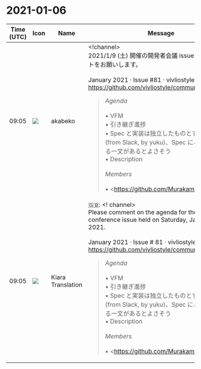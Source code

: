 # 2021-01-06

|Time (UTC)|Icon|Name|Message|
|---|---|---|---|
|09:05|![](https://avatars.slack-edge.com/2019-05-15/624511073651_25909952cd7a069ceed2_72.png)|akabeko|<!channel><br>2021/1/9 (土) 開催の開発者会議 issue へ議題コメントをお願いします。<br><br>January 2021 · Issue #81 · vivliostyle/community<br><https://github.com/vivliostyle/community/issues/81><br><blockquote>*Agenda*<br><br>• VFM<br>    • 引き継ぎ進捗<br>    • Spec と実装は独立したものとする方針検討 (from Slack, by yuku)、Spec にこれを明示する一文があるとよさそう<br>• Description<br><br>*Members*<br><br>• <https://github.com/MurakamiShinyu|@MurakamiShinyu><br>• <https://github.com/ogwata|@ogwata><br>• <https://github.com/spring-raining|@spring-raining><br>• <https://github.com/yamasy1549|@yamasy1549><br>• <https://github.com/takanakahiko|@takanakahiko><br>• <https://github.com/akabekobeko|@akabekobeko> (Scribe)</blockquote>|
|09:05|![](https://avatars.slack-edge.com/2019-08-21/732685848020_f3f20736795184660348_72.png)|Kiara Translation|🇬🇧: &lt;! channel&gt;<br>Please comment on the agenda for the developer conference issue held on Saturday, January 9, 2021.<br><br>January 2021 · Issue # 81 · vivliostyle / community<br><https://github.com/vivliostyle/community/issues/81><br><blockquote>*Agenda*<br><br>• VFM<br>    • 引き継ぎ進捗<br>    • Spec と実装は独立したものとする方針検討 (from Slack, by yuku)、Spec にこれを明示する一文があるとよさそう<br>• Description<br><br>*Members*<br><br>• <https://github.com/MurakamiShinyu|@MurakamiShinyu><br>• <https://github.com/ogwata|@ogwata><br>• <https://github.com/spring-raining|@spring-raining><br>• <https://github.com/yamasy1549|@yamasy1549><br>• <https://github.com/takanakahiko|@takanakahiko><br>• <https://github.com/akabekobeko|@akabekobeko> (Scribe)</blockquote>|
